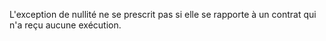 L'exception de nullité ne se prescrit pas si elle se rapporte à un contrat qui n'a reçu aucune exécution.